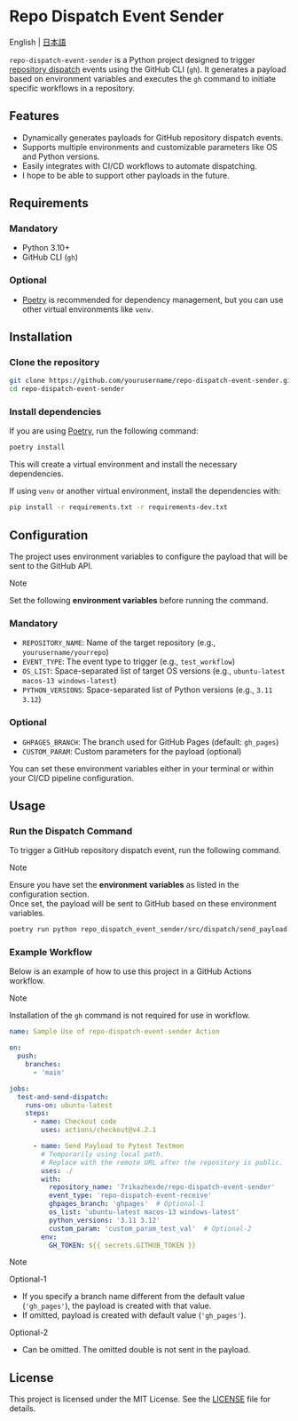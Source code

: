 
# Repo Dispatch Event Sender

English | [日本語](README-ja.md)

`repo-dispatch-event-sender` is a Python project designed to trigger [repository dispatch](https://docs.github.com/ja/actions/writing-workflows/choosing-when-your-workflow-runs/events-that-trigger-workflows#repository_dispatch) events using the GitHub CLI (`gh`). It generates a payload based on environment variables and executes the `gh` command to initiate specific workflows in a repository.

## Features

- Dynamically generates payloads for GitHub repository dispatch events.
- Supports multiple environments and customizable parameters like OS and Python versions.
- Easily integrates with CI/CD workflows to automate dispatching.
- I hope to be able to support other payloads in the future.


## Requirements

### Mandatory

- Python 3.10+
- GitHub CLI (`gh`)

### Optional

- [Poetry](https://python-poetry.org/) is recommended for dependency management, but you can use other virtual environments like `venv`.

## Installation

### Clone the repository

```bash
git clone https://github.com/yourusername/repo-dispatch-event-sender.git
cd repo-dispatch-event-sender
```

### Install dependencies

If you are using [Poetry](https://python-poetry.org/), run the following command:

```bash
poetry install
```

This will create a virtual environment and install the necessary dependencies.

If using `venv` or another virtual environment, install the dependencies with:

```bash
pip install -r requirements.txt -r requirements-dev.txt
```

## Configuration

The project uses environment variables to configure the payload that will be sent to the GitHub API.

> [!NOTE]  
> Set the following **environment variables** before running the command.

### Mandatory

- `REPOSITORY_NAME`: Name of the target repository (e.g., `yourusername/yourrepo`)
- `EVENT_TYPE`: The event type to trigger (e.g., `test_workflow`)
- `OS_LIST`: Space-separated list of target OS versions (e.g., `ubuntu-latest macos-13 windows-latest`)
- `PYTHON_VERSIONS`: Space-separated list of Python versions (e.g., `3.11 3.12`)

### Optional

- `GHPAGES_BRANCH`: The branch used for GitHub Pages (default: `gh_pages`)
- `CUSTOM_PARAM`: Custom parameters for the payload (optional)

You can set these environment variables either in your terminal or within your CI/CD pipeline configuration.

## Usage

### Run the Dispatch Command

To trigger a GitHub repository dispatch event, run the following command.

> [!NOTE]  
> Ensure you have set the **environment variables** as listed in the configuration section.  
> Once set, the payload will be sent to GitHub based on these environment variables.

```bash
poetry run python repo_dispatch_event_sender/src/dispatch/send_payload.py
```

### Example Workflow

Below is an example of how to use this project in a GitHub Actions workflow.

> [!NOTE]
> Installation of the `gh` command is not required for use in workflow.

```yaml
name: Sample Use of repo-dispatch-event-sender Action

on:
  push:
    branches:
      - 'main'

jobs:
  test-and-send-dispatch:
    runs-on: ubuntu-latest
    steps:
      - name: Checkout code
        uses: actions/checkout@v4.2.1

      - name: Send Payload to Pytest Testmon
        # Temporarily using local path.
        # Replace with the remote URL after the repository is public.
        uses: ./
        with:
          repository_name: '7rikazhexde/repo-dispatch-event-sender'
          event_type: 'repo-dispatch-event-receive'
          ghpages_branch: 'ghpages'  # Optional-1
          os_list: 'ubuntu-latest macos-13 windows-latest'
          python_versions: '3.11 3.12'
          custom_param: 'custom_param_test_val'  # Optional-2
        env:
          GH_TOKEN: ${{ secrets.GITHUB_TOKEN }}
```

> [!NOTE]
> Optional-1
> - If you specify a branch name different from the default value (`'gh_pages'`), the payload is created with that value.
> - If omitted, payload is created with default value (`'gh_pages'`).
> 
> Optional-2
> - Can be omitted. The omitted double is not sent in the payload.


## License

This project is licensed under the MIT License. See the [LICENSE](LICENSE) file for details.
